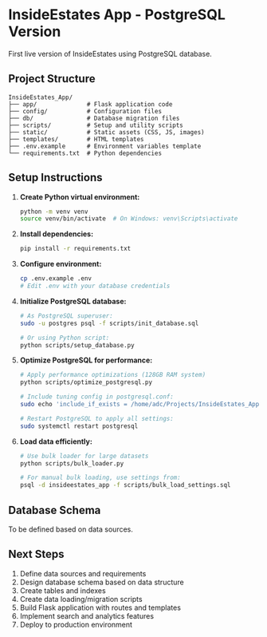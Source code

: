 # InsideEstates App - PostgreSQL Version

First live version of InsideEstates using PostgreSQL database.

## Project Structure
```
InsideEstates_App/
├── app/              # Flask application code
├── config/           # Configuration files
├── db/               # Database migration files
├── scripts/          # Setup and utility scripts
├── static/           # Static assets (CSS, JS, images)
├── templates/        # HTML templates
├── .env.example      # Environment variables template
└── requirements.txt  # Python dependencies
```

## Setup Instructions

1. **Create Python virtual environment:**
   ```bash
   python -m venv venv
   source venv/bin/activate  # On Windows: venv\Scripts\activate
   ```

2. **Install dependencies:**
   ```bash
   pip install -r requirements.txt
   ```

3. **Configure environment:**
   ```bash
   cp .env.example .env
   # Edit .env with your database credentials
   ```

4. **Initialize PostgreSQL database:**
   ```bash
   # As PostgreSQL superuser:
   sudo -u postgres psql -f scripts/init_database.sql
   
   # Or using Python script:
   python scripts/setup_database.py
   ```

5. **Optimize PostgreSQL for performance:**
   ```bash
   # Apply performance optimizations (128GB RAM system)
   python scripts/optimize_postgresql.py
   
   # Include tuning config in postgresql.conf:
   sudo echo 'include_if_exists = /home/adc/Projects/InsideEstates_App/config/postgresql_tuning.conf' >> /etc/postgresql/*/main/postgresql.conf
   
   # Restart PostgreSQL to apply all settings:
   sudo systemctl restart postgresql
   ```

6. **Load data efficiently:**
   ```bash
   # Use bulk loader for large datasets
   python scripts/bulk_loader.py
   
   # For manual bulk loading, use settings from:
   psql -d insideestates_app -f scripts/bulk_load_settings.sql
   ```

## Database Schema

To be defined based on data sources.

## Next Steps

1. Define data sources and requirements
2. Design database schema based on data structure
3. Create tables and indexes
4. Create data loading/migration scripts
5. Build Flask application with routes and templates
6. Implement search and analytics features
7. Deploy to production environment